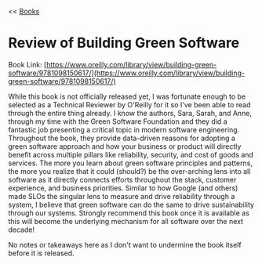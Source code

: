 << [Books](/books.md)

# Review of Building Green Software 
Book Link: [https://www.oreilly.com/library/view/building-green-software/9781098150617/](https://www.oreilly.com/library/view/building-green-software/9781098150617/)

While this book is not officially released yet, I was fortunate enough to be selected as a Technical Reviewer by O'Reilly for it so I've been able to read through the entire thing already. I know the authors, Sara, Sarah, and Anne, through my time with the Green Software Foundation and they did a fantastic job presenting a critical topic in modern software engineering. Throughout the book, they provide data-driven reasons for adopting a green software approach and how your business or product will directly benefit across multiple pillars like reliability, security, and cost of goods and services. The more you learn about green software principles and patterns, the more you realize that it could (should?) be the over-arching lens into all software as it directly connects efforts throughout the stack, customer experience, and business priorities. Similar to how Google (and others) made SLOs the singular lens to measure and drive reliability through a system, I believe that green software can do the same to drive sustainability through our systems. Strongly recommend this book once it is available as this will become the underlying mechanism for all software over the next decade!

No notes or takeaways here as I don't want to undermine the book itself before it is released. 
